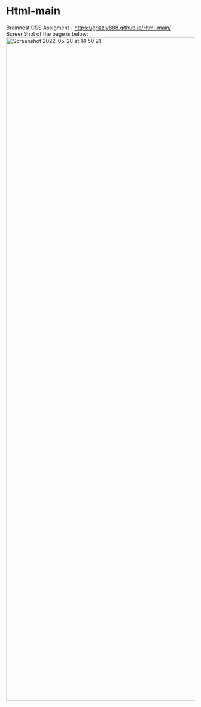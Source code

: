 # Html-main
 Brainnest CSS Assigment -  https://grizzly888.github.io/Html-main/
 ScreenShot of the page is below:
<img width="1776" alt="Screenshot 2022-05-28 at 14 50 21" src="https://user-images.githubusercontent.com/88837588/170824277-c21c31f6-47c7-4027-a357-d5d2a8e9ebae.png">
